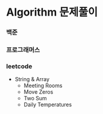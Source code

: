 # Algorithm 문제풀이

### 백준

### 프로그래머스

### leetcode
- String & Array
    - Meeting Rooms
    - Move Zeros
    - Two Sum
    - Daily Temperatures